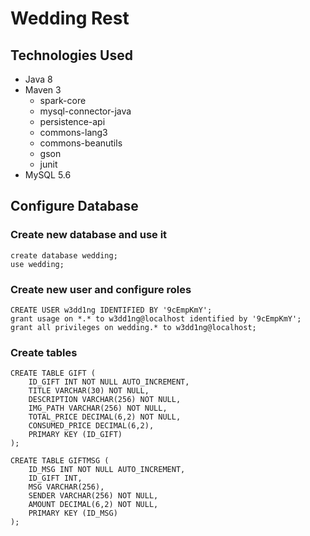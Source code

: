 # Wedding Rest #
## Technologies Used ##
- Java 8
- Maven 3
    - spark-core
    - mysql-connector-java
    - persistence-api
    - commons-lang3
    - commons-beanutils
    - gson
    - junit
- MySQL 5.6

## Configure Database ##
### Create new database and use it ###
```
create database wedding;
use wedding;
```

### Create new user and configure roles ###
```
CREATE USER w3dd1ng IDENTIFIED BY '9cEmpKmY';
grant usage on *.* to w3dd1ng@localhost identified by '9cEmpKmY';
grant all privileges on wedding.* to w3dd1ng@localhost;
```

### Create tables ###
```
CREATE TABLE GIFT (
	ID_GIFT INT NOT NULL AUTO_INCREMENT,
	TITLE VARCHAR(30) NOT NULL,
	DESCRIPTION VARCHAR(256) NOT NULL,
	IMG_PATH VARCHAR(256) NOT NULL,
	TOTAL_PRICE DECIMAL(6,2) NOT NULL,
	CONSUMED_PRICE DECIMAL(6,2),
	PRIMARY KEY (ID_GIFT)
);

CREATE TABLE GIFTMSG (
	ID_MSG INT NOT NULL AUTO_INCREMENT,
	ID_GIFT INT,
	MSG VARCHAR(256),
	SENDER VARCHAR(256) NOT NULL,
	AMOUNT DECIMAL(6,2) NOT NULL,
	PRIMARY KEY (ID_MSG)
);
```
